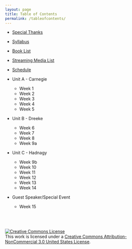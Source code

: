 ```yaml
---
layout: page
title: Table of Contents
permalink: /tableofcontents/
---
```

- [Special Thanks](/thankyou)
- [Syllabus](/syllabus)
- [Book List](/booklist)
- [Streaming Media List](/streaming)
- [Schedule](/schedule)

- Unit A - Carnegie
  - Week 1
  - Week 2
  - Week 3
  - Week 4
  - Week 5

- Unit B - Dreeke
  - Week 6
  - Week 7
  - Week 8
  - Week 9a

- Unit C - Hadnagy
  - Week 9b
  - Week 10
  - Week 11
  - Week 12
  - Week 13
  - Week 14

- Guest Speaker/Special Event
  - Week 15

<br><br><br>
<a rel="license" href="http://creativecommons.org/licenses/by-nc/3.0/us/"><img alt="Creative Commons License" style="border-width:0" src="https://i.creativecommons.org/l/by-nc/3.0/us/88x31.png" /></a><br />This work is licensed under a <a rel="license" href="http://creativecommons.org/licenses/by-nc/3.0/us/">Creative Commons Attribution-NonCommercial 3.0 United States License</a>.
